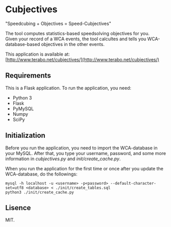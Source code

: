 Cubjectives
===========

"Speedcubing + Objectives = Speed-Cubjectives"

The tool computes statistics-based speedsolving objectives for you.  
Given your record of a WCA events, the tool calcultes and tells you WCA-database-based objectives in the other events. 

This application is available at:  
[http://www.terabo.net/cubjectives/](http://www.terabo.net/cubjectives/)


Requirements
------------

This is a Flask application.
To run the application, you need:

* Python 3
* Flask
* PyMySQL
* Numpy
* SciPy


Initialization
--------------

Before you run the application, you need to import the WCA-database in your MySQL.
After that, you type your username, password, and some more information in _cubjectives.py_ and _init/create\_cache.py_.

When you run the application for the first time or once after you update the WCA-database,
do the followings:

    mysql -h localhost -u <username> -p<password> --default-character-set=utf8 <database> < ./init/create_tables.sql
    python3 ./init/create_cache.py


Lisence
-------

MIT.

